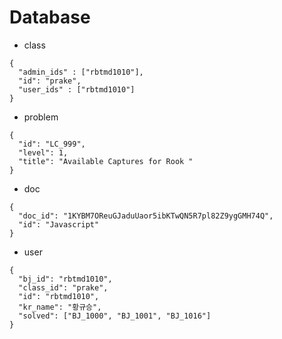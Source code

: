 # Database

* class
```
{
  "admin_ids" : ["rbtmd1010"],
  "id": "prake",
  "user_ids" : ["rbtmd1010"]
}
```
* problem
```
{
  "id": "LC_999",
  "level": 1,
  "title": "Available Captures for Rook "
}
```

* doc
```
{
  "doc_id": "1KYBM7OReuGJaduUaor5ibKTwQN5R7pl82Z9ygGMH74Q",
  "id": "Javascript"
}
```

* user
```
{
  "bj_id": "rbtmd1010",
  "class_id": "prake",
  "id": "rbtmd1010",
  "kr_name": "황규승",
  "solved": ["BJ_1000", "BJ_1001", "BJ_1016"]
}
```